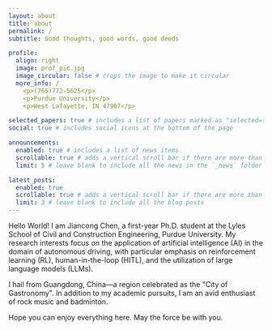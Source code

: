 ```yaml
---
layout: about
title: about
permalink: /
subtitle: Good thoughts, good words, good deeds

profile:
  align: right
  image: prof_pic.jpg
  image_circular: false # crops the image to make it circular
  more_info: /
    <p>(765)772-5625</p>
    <p>Purdue University</p>
    <p>West Lafayette, IN 47907</p>

selected_papers: true # includes a list of papers marked as "selected={true}"
social: true # includes social icons at the bottom of the page

announcements:
  enabled: true # includes a list of news items
  scrollable: true # adds a vertical scroll bar if there are more than 3 news items
  limit: 5 # leave blank to include all the news in the `_news` folder

latest_posts:
  enabled: true
  scrollable: true # adds a vertical scroll bar if there are more than 3 new posts items
  limit: 3 # leave blank to include all the blog posts
---
```


Hello World! I am Jiancong Chen, a first-year Ph.D. student at the Lyles School of Civil and Construction Engineering, Purdue University. My research interests focus on the application of artificial intelligence (AI) in the domain of autonomous driving, with particular emphasis on reinforcement learning (RL), human-in-the-loop (HITL), and the utilization of large language models (LLMs).

I hail from Guangdong, China—a region celebrated as the "City of Gastronomy". In addition to my academic pursuits, I am an avid enthusiast of rock music and badminton.

Hope you can enjoy everything here. May the force be with you.
